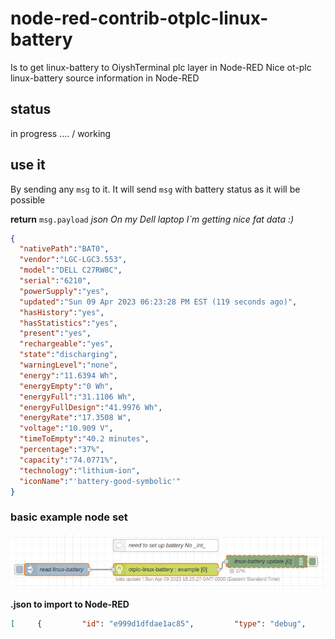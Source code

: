 # node-red-contrib-otplc-linux-battery

  Is to get linux-battery to OiyshTerminal plc layer in Node-RED
  Nice ot-plc linux-battery source information in Node-RED

## status

in progress .... / working

## use it

  By sending any `msg` to it. It will send `msg` with battery status as it will be possible

  **return** `msg.payload` _json_
  *On my Dell laptop I`m getting nice fat data :)*
  ```json
  {
    "nativePath":"BAT0",
    "vendor":"LGC-LGC3.553",
    "model":"DELL C27RW8C",
    "serial":"6210",
    "powerSupply":"yes",
    "updated":"Sun 09 Apr 2023 06:23:28 PM EST (119 seconds ago)",
    "hasHistory":"yes",
    "hasStatistics":"yes",
    "present":"yes",
    "rechargeable":"yes",
    "state":"discharging",
    "warningLevel":"none",
    "energy":"11.6394 Wh",
    "energyEmpty":"0 Wh",
    "energyFull":"31.1106 Wh",
    "energyFullDesign":"41.9976 Wh",
    "energyRate":"17.3508 W",
    "voltage":"10.909 V",
    "timeToEmpty":"40.2 minutes",
    "percentage":"37%",
    "capacity":"74.0771%",
    "technology":"lithium-ion",
    "iconName":"'battery-good-symbolic'"
  }
```

### basic example node set

  ![](https://raw.githubusercontent.com/yOyOeK1/oiyshTerminal/main/OTNPM/node-red-contrib-otplc-linux-battery/examples/exampleNodeSet.png)

  **.json to import to Node-RED**

  ```json
  [     {         "id": "e999d1dfdae1ac85",         "type": "debug",         "z": "712159aab39493aa",         "name": "linux-battery update [0]",         "active": true,         "tosidebar": true,         "console": false,         "tostatus": true,         "complete": "payload",         "targetType": "msg",         "statusVal": "payload.percentage",         "statusType": "msg",         "x": 680,         "y": 460,         "wires": []     },     {         "id": "9a83d29d898ac372",         "type": "otplcLinuxBattery",         "z": "712159aab39493aa",         "name": "otplc-linux-battery : example [0]",         "location": "exampleLocation",         "batno": "0",         "x": 430,         "y": 480,         "wires": [             [                 "e999d1dfdae1ac85"             ]         ]     },     {         "id": "ecf951595eeb632c",         "type": "comment",         "z": "712159aab39493aa",         "name": "need to set up battery No _int_",         "info": "",         "x": 430,         "y": 420,         "wires": []     },     {         "id": "268cd83d042613bb",         "type": "inject",         "z": "712159aab39493aa",         "name": "read linux-battery",         "props": [             {                 "p": "payload"             },             {                 "p": "topic",                 "vt": "str"             }         ],         "repeat": "",         "crontab": "",         "once": false,         "onceDelay": 0.1,         "topic": "",         "payloadType": "date",         "x": 160,         "y": 480,         "wires": [             [                 "9a83d29d898ac372"             ]         ]     } ]
  ```
